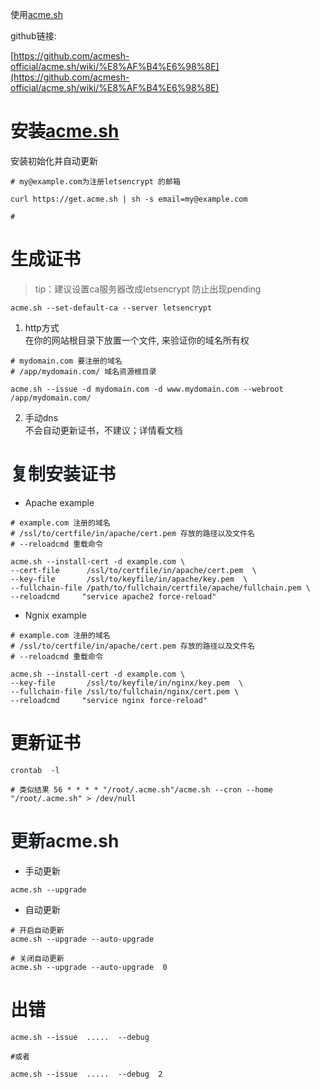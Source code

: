 使用[<font >acme.sh</font>](https://github.com/acmesh-official/acme.sh)

<font>github链接:</font>

[https://github.com/acmesh-official/acme.sh/wiki/%E8%AF%B4%E6%98%8E](https://github.com/acmesh-official/acme.sh/wiki/%E8%AF%B4%E6%98%8E)

# 安装[<font>acme.sh</font>](https://github.com/acmesh-official/acme.sh)
安装初始化并自动更新

```shell
# my@example.com为注册letsencrypt 的邮箱

curl https://get.acme.sh | sh -s email=my@example.com

#
```

# 生成证书
> tip：建议设置<font>ca服务器改成letsencrypt 防止出现pending</font>
>

```shell
acme.sh --set-default-ca --server letsencrypt
```

1. http方式   
<font style="color:rgb(31, 35, 40);">在你的网站根目录下放置一个文件, 来验证你的域名所有权</font>

```shell
# mydomain.com 要注册的域名
# /app/mydomain.com/ 域名资源根目录

acme.sh --issue -d mydomain.com -d www.mydomain.com --webroot /app/mydomain.com/
```

2. <font style="color:rgb(31, 35, 40);">手动dns  
</font><font style="color:rgb(31, 35, 40);">不会自动更新证书，不建议；详情看文档</font>

# <font style="color:rgb(31, 35, 40);">复制安装证书</font>
+ <font style="color:rgb(31, 35, 40);">Apache example</font>

```shell
# example.com 注册的域名
# /ssl/to/certfile/in/apache/cert.pem 存放的路径以及文件名
# --reloadcmd 重载命令

acme.sh --install-cert -d example.com \
--cert-file      /ssl/to/certfile/in/apache/cert.pem  \
--key-file       /ssl/to/keyfile/in/apache/key.pem  \
--fullchain-file /path/to/fullchain/certfile/apache/fullchain.pem \
--reloadcmd     "service apache2 force-reload"
```

+ <font style="color:rgb(31, 35, 40);">Ngnix example</font>

```shell
# example.com 注册的域名
# /ssl/to/certfile/in/apache/cert.pem 存放的路径以及文件名
# --reloadcmd 重载命令

acme.sh --install-cert -d example.com \
--key-file       /ssl/to/keyfile/in/nginx/key.pem  \
--fullchain-file /ssl/to/fullchain/nginx/cert.pem \
--reloadcmd     "service nginx force-reload"
```

# 更新证书
```shell
crontab  -l

# 类似结果 56 * * * * "/root/.acme.sh"/acme.sh --cron --home "/root/.acme.sh" > /dev/null
```

# <font style="color:rgb(31, 35, 40);">更新acme.sh</font>
+ 手动更新

```shell
acme.sh --upgrade
```

+ 自动更新

```shell
# 开启自动更新
acme.sh --upgrade --auto-upgrade

# 关闭自动更新
acme.sh --upgrade --auto-upgrade  0
```

# 出错
```shell
acme.sh --issue  .....  --debug

#或者

acme.sh --issue  .....  --debug  2
```

